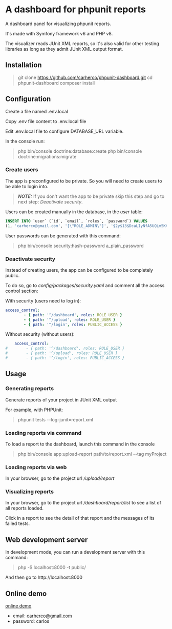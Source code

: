 # A dashboard for phpunit reports

A dashboard panel for visualizing phpunit reports.

It's made with Symfony framework v6 and PHP v8.

The visualizer reads JUnit XML reports, so it's also valid for other testing libraries as long as they admit JUnit XML output format.

## Installation

> git clone https://github.com/carherco/phpunit-dashboard.git
> cd phpunit-dashboard
> composer install

## Configuration

Create a file named .env.local

Copy .env file content to .env.local file

Edit .env.local file to configure DATABASE_URL variable.

In the console run:

> php bin/console doctrine:database:create
> php bin/console doctrine:migrations:migrate

### Create users

The app is preconfigured to be private. So you will need to create users to be able to login into. 

> **_NOTE:_**  If you don't want the app to be private skip this step and go to next step: _Deactivate security_.

Users can be created manually in the database, in the _user_ table:

````sql
INSERT INTO `user` (`id`, `email`, `roles`, `password`) VALUES
(1, 'carherco@gmail.com', '[\"ROLE_ADMIN\"]', '$2y$13$DcaLIyNfA5UQLm5KVvQBpOU4ria6AqkMwYON8weJNRhvLiWW5B5pu');
````

User passwords can be generated with this command:

> php bin/console security:hash-password a_plain_password


### Deactivate security

Instead of creating users, the app can be configured to be completely public.

To do so, go to _config/packages/security.yaml_ and comment all the access control section:

With security (users need to log in):

````yaml
access_control:
        - { path: '^/dashboard', roles: ROLE_USER }
        - { path: '^/upload', roles: ROLE_USER }
        - { path: '^/login', roles: PUBLIC_ACCESS }
````

Without security (without users):

````yaml
    access_control:
#        - { path: '^/dashboard', roles: ROLE_USER }
#        - { path: '^/upload', roles: ROLE_USER }
#        - { path: '^/login', roles: PUBLIC_ACCESS }
````


## Usage

### Generating reports

Generate reports of your project in JUnit XML output

For example, with PHPUnit:

> phpunit tests --log-junit=report.xml

### Loading reports via command

To load a report to the dashboard, launch this command in the console

> php bin/console app:upload-report path/to/report.xml --tag myProject

### Loading reports via web

In your browser, go to the project url _/upload/report_

### Visualizing reports

In your browser, go to the project url _/dashboard/report/list_ to see a list of all reports loaded.

Click in a report to see the detail of that report and the messages of its failed tests.

## Web development server

In development mode, you can run a development server with this command:

> php -S localhost:8000 -t public/

And then go to http://localhost:8000

## Online demo

[online demo](https://carherco.es/phpunit-dashboard/public/index.php/dashboard/report/list)

- email: carherco@gmail.com
- password: carlos
